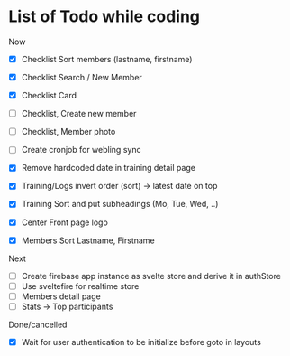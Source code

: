 # List of Todo while coding

Now

- [x] Checklist Sort members (lastname, firstname)
- [x] Checklist Search / New Member
- [x] Checklist Card
- [ ] Checklist, Create new member
- [ ] Checklist, Member photo
- [ ] Create cronjob for webling sync
- [x] Remove hardcoded date in training detail page

- [x] Training/Logs invert order (sort) -> latest date on top
- [x] Training Sort and put subheadings (Mo, Tue, Wed, ..)
- [x] Center Front page logo
- [x] Members Sort Lastname, Firstname

Next

- [ ] Create firebase app instance as svelte store and derive it in authStore
- [ ] Use sveltefire for realtime store
- [ ] Members detail page
- [ ] Stats -> Top participants

Done/cancelled

- [x] Wait for user authentication to be initialize before goto in layouts

